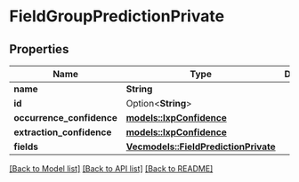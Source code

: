 # FieldGroupPredictionPrivate

## Properties

Name | Type | Description | Notes
------------ | ------------- | ------------- | -------------
**name** | **String** |  | 
**id** | Option<**String**> |  | [optional]
**occurrence_confidence** | [**models::IxpConfidence**](IxpConfidence.md) |  | 
**extraction_confidence** | [**models::IxpConfidence**](IxpConfidence.md) |  | 
**fields** | [**Vec<models::FieldPredictionPrivate>**](FieldPredictionPrivate.md) |  | 

[[Back to Model list]](../README.md#documentation-for-models) [[Back to API list]](../README.md#documentation-for-api-endpoints) [[Back to README]](../README.md)



